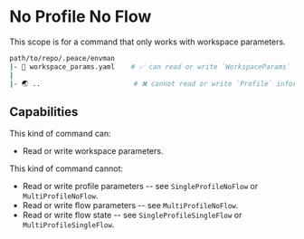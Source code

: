 # No Profile No Flow

This scope is for a command that only works with workspace parameters.

```bash
path/to/repo/.peace/envman
|- 📝 workspace_params.yaml    # ✅ can read or write `WorkspaceParams`
|
|- 🌏 ..                       # ❌ cannot read or write `Profile` information
```

## Capabilities

This kind of command can:

* Read or write workspace parameters.

This kind of command cannot:

* Read or write profile parameters -- see `SingleProfileNoFlow` or
  `MultiProfileNoFlow`.
* Read or write flow parameters -- see `MultiProfileNoFlow`.
* Read or write flow state -- see `SingleProfileSingleFlow` or
  `MultiProfileSingleFlow`.
